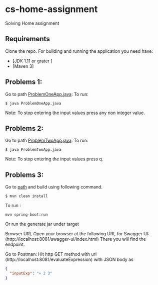 # cs-home-assignment
Solving Home assignment

## Requirements
Clone the repo.
For building and running the application you need have:

- [JDK 1.11 or grater ]
- [Maven 3]

## Problems 1:
Go to path [ProblemOneApp.java](https://github.com/madhurampotana/cs-home-assignment/blob/main/assignments/src/solve/problem/one/ProblemOneApp.java):
To run:
```shell
$ java ProblemOneApp.java
```
Note: To stop entering the input values press any non integer value.

## Problems 2:
Go to path [ProblemTwoApp.java](https://github.com/madhurampotana/cs-home-assignment/blob/main/assignments/src/solve/problem/two/ProblemTwoApp.java):
To run:
```shell
$ java ProblemTwoApp.java
```
Note: To stop entering the input values press q.

## Problems 3:
Go to [path](https://github.com/madhurampotana/cs-home-assignment/tree/main/assignment) and build using following command.
```shell
$ mvn clean install
```

To run :

```shell
mvn spring-boot:run
```
Or run the generate jar under target

Browser URL
Open your browser at the following URL for Swagger UI:
(http://localhost:8081/swagger-ui/index.html)
There you will find the endpoint.

Go to Postman:
Hit http GET method with url (http://localhost:8081/evaluateExpression)
with JSON body as 
```json
{
  "inputExp": "+ 2 3"
}
```



